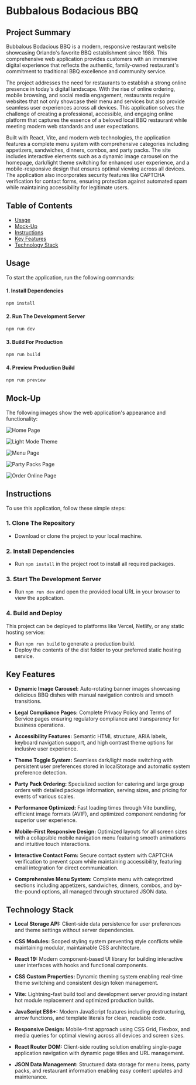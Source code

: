 # Bubbalous Bodacious BBQ

## Project Summary

Bubbalous Bodacious BBQ is a modern, responsive restaurant website showcasing Orlando's favorite BBQ establishment since 1986. This comprehensive web application provides customers with an immersive digital experience that reflects the authentic, family-owned restaurant's commitment to traditional BBQ excellence and community service.

The project addresses the need for restaurants to establish a strong online presence in today's digital landscape. With the rise of online ordering, mobile browsing, and social media engagement, restaurants require websites that not only showcase their menu and services but also provide seamless user experiences across all devices. This application solves the challenge of creating a professional, accessible, and engaging online platform that captures the essence of a beloved local BBQ restaurant while meeting modern web standards and user expectations.

Built with React, Vite, and modern web technologies, the application features a complete menu system with comprehensive categories including appetizers, sandwiches, dinners, combos, and party packs. The site includes interactive elements such as a dynamic image carousel on the homepage, dark/light theme switching for enhanced user experience, and a mobile-responsive design that ensures optimal viewing across all devices. The application also incorporates security features like CAPTCHA verification for contact forms, ensuring protection against automated spam while maintaining accessibility for legitimate users.

## Table of Contents

- [Usage](#usage)
- [Mock-Up](#mock-up)
- [Instructions](#instructions)
- [Key Features](#key-features)
- [Technology Stack](#technology-stack)

## Usage

To start the application, run the following commands:

#### 1. Install Dependencies

```bash
npm install
```

#### 2. Run The Development Server

```bash
npm run dev
```

#### 3. Build For Production

```bash
npm run build
```

#### 4. Preview Production Build

```bash
npm run preview
```

## Mock-Up

The following images show the web application's appearance and functionality:

![Home Page]()

![Light Mode Theme]()

![Menu Page]()

![Party Packs Page]()

![Order Online Page]()

## Instructions

To use this application, follow these simple steps:

### 1. Clone The Repository

- Download or clone the project to your local machine.

### 2. Install Dependencies

- Run `npm install` in the project root to install all required packages.

### 3. Start The Development Server

- Run `npm run dev` and open the provided local URL in your browser to view the application.

### 4. Build and Deploy

This project can be deployed to platforms like Vercel, Netlify, or any static hosting service:

- Run `npm run build` to generate a production build.
- Deploy the contents of the dist folder to your preferred static hosting service.

## Key Features

- **Dynamic Image Carousel:** Auto-rotating banner images showcasing delicious BBQ dishes with manual navigation controls and smooth transitions.

- **Legal Compliance Pages:** Complete Privacy Policy and Terms of Service pages ensuring regulatory compliance and transparency for business operations.

- **Accessibility Features:** Semantic HTML structure, ARIA labels, keyboard navigation support, and high contrast theme options for inclusive user experience.

- **Theme Toggle System:** Seamless dark/light mode switching with persistent user preferences stored in localStorage and automatic system preference detection.

- **Party Pack Ordering:** Specialized section for catering and large group orders with detailed package information, serving sizes, and pricing for events of various scales.

- **Performance Optimized:** Fast loading times through Vite bundling, efficient image formats (AVIF), and optimized component rendering for superior user experience.

- **Mobile-First Responsive Design:** Optimized layouts for all screen sizes with a collapsible mobile navigation menu featuring smooth animations and intuitive touch interactions.

- **Interactive Contact Form:** Secure contact system with CAPTCHA verification to prevent spam while maintaining accessibility, featuring email integration for direct communication.

- **Comprehensive Menu System:** Complete menu with categorized sections including appetizers, sandwiches, dinners, combos, and by-the-pound options, all managed through structured JSON data.

## Technology Stack

- **Local Storage API:** Client-side data persistence for user preferences and theme settings without server dependencies.

- **CSS Modules:** Scoped styling system preventing style conflicts while maintaining modular, maintainable CSS architecture.

- **React 19:** Modern component-based UI library for building interactive user interfaces with hooks and functional components.

- **CSS Custom Properties:** Dynamic theming system enabling real-time theme switching and consistent design token management.

- **Vite:** Lightning-fast build tool and development server providing instant hot module replacement and optimized production builds.

- **JavaScript ES6+:** Modern JavaScript features including destructuring, arrow functions, and template literals for clean, readable code.

- **Responsive Design:** Mobile-first approach using CSS Grid, Flexbox, and media queries for optimal viewing across all devices and screen sizes.

- **React Router DOM:** Client-side routing solution enabling single-page application navigation with dynamic page titles and URL management.

- **JSON Data Management:** Structured data storage for menu items, party packs, and restaurant information enabling easy content updates and maintenance.

